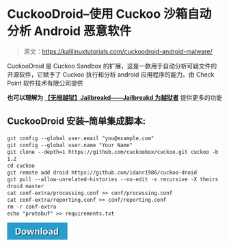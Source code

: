 # CuckooDroid–使用 Cuckoo 沙箱自动分析 Android 恶意软件

> 原文：<https://kalilinuxtutorials.com/cuckoodroid-android-malware/>

CuckooDroid 是 Cuckoo Sandbox 的扩展，这是一款用于自动分析可疑文件的开源软件，它赋予了 Cuckoo 执行和分析 android 应用程序的能力。由 Check Point 软件技术有限公司提供

**也可以理解为 [【无根越狱】Jailbreakd——Jailbreakd 为越狱者](https://kalilinuxtutorials.com/rootless-jailbreakd-jailbreakd-offering-some-more-functionality-to-the-jailbreak/)** 提供更多的功能

## **CuckooDroid 安装–简单集成脚本:**

```
git config --global user.email "you@example.com"
git config --global user.name "Your Name"
git clone --depth=1 https://github.com/cuckoobox/cuckoo.git cuckoo -b 1.2
cd cuckoo
git remote add droid https://github.com/idanr1986/cuckoo-droid
git pull --allow-unrelated-histories --no-edit -s recursive -X theirs droid master 
cat conf-extra/processing.conf >> conf/processing.conf
cat conf-extra/reporting.conf >> conf/reporting.conf
rm -r conf-extra
echo "protobuf" >> requirements.txt
```

[![](img/d861a9096555aeb1980fc054015933d7.png)](https://github.com/idanr1986/cuckoo-droid/)